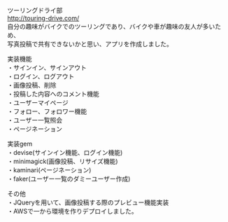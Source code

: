 ツーリングドライ部<br>
http://touring-drive.com/<br>
自分の趣味がバイクでのツーリングであり、バイクや車が趣味の友人が多いため、<br>
写真投稿で共有できないかと思い、アプリを作成しました。<br>

実装機能<br>
・サインイン、サインアウト<br>
・ログイン、ログアウト<br>
・画像投稿、削除<br>
・投稿した内容へのコメント機能<br>
・ユーザーマイページ<br>
・フォロー、フォロワー機能<br>
・ユーザー一覧照会<br>
・ページネーション<br>

実装gem<br>
・devise(サインイン機能、ログイン機能)<br>
・minimagick(画像投稿、リサイズ機能)<br>
・kaminari(ページネーション)<br>
・faker(ユーザー一覧のダミーユーザー作成)<br>

その他<br>
・JQueryを用いて、画像投稿する際のプレビュー機能実装<br>
・AWSで一から環境を作りデプロイしました。<br>
